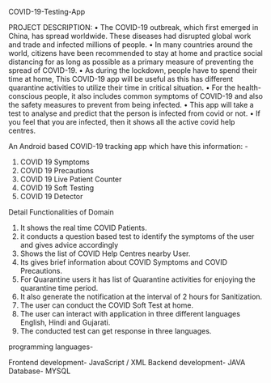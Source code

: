 COVID-19-Testing-App

PROJECT DESCRIPTION:
•	The COVID-19 outbreak, which first emerged in China, has spread worldwide.  These diseases had disrupted global work and trade and infected millions of people.
•	In many countries around the world, citizens have been recommended to stay at home and practice social distancing for as long as possible as a primary measure of preventing the spread of COVID-19.
•	As during the lockdown, people have to spend their time at home, This COVID-19 app will be useful as this has different quarantine activities to utilize their time in critical situation.
•	For the health-conscious people, it also includes common symptoms of COVID-19 and also the safety measures to prevent from being infected.
•	This app will take a test to analyse and predict that the person is infected from covid or not.
•	If you feel that you are infected, then it shows all the active covid help centres.

An Android based COVID-19 tracking app which have this information: -

1. COVID 19 Symptoms 
2. COVID 19 Precautions 
3. COVID 19 Live Patient Counter
5. COVID 19 Soft Testing
6. COVID 19 Detector



Detail Functionalities of Domain

1. It shows the real time COVID Patients.
2. it conducts a question based test to identify the symptoms of the user and gives advice accordingly
3. Shows the list of COVID Help Centres nearby User.
4. Its gives brief information about COVID Symptoms and COVID Precautions.
5. For Quarantine users it has list of Quarantine activities for enjoying the quarantine time period.
6. It also generate the notification at the interval of 2 hours for Sanitization.
7. The user can conduct the COVID Soft Test at home.
8. The user can interact with application in three different languages English, Hindi and Gujarati.
9. The conducted test can get response in three languages.


programming languages-

Frontend development- JavaScript / XML
Backend development- JAVA
Database- MYSQL
